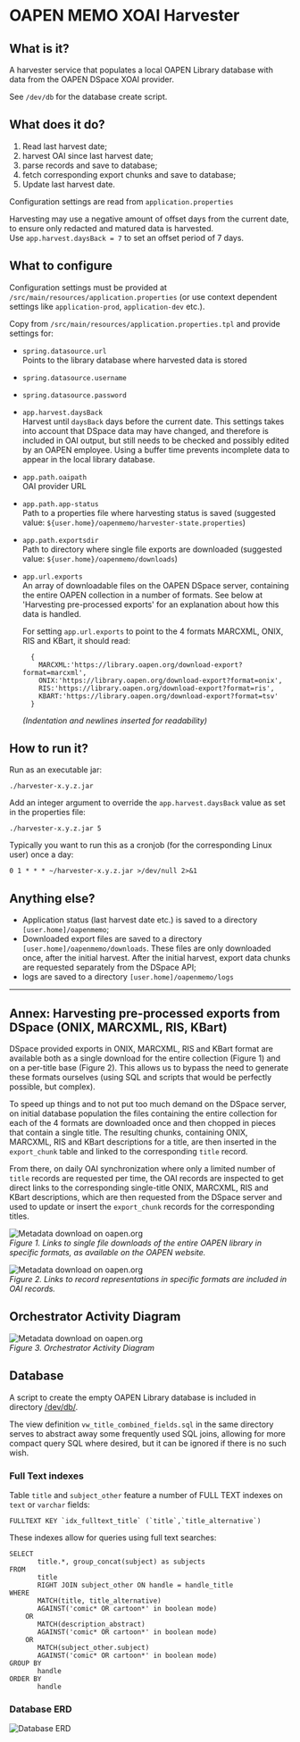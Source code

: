 # OAPEN MEMO XOAI Harvester

## What is it?

A harvester service that populates a local OAPEN Library database with data from the OAPEN DSpace XOAI provider.

See `/dev/db` for the database create script.

## What does it do?
 
1. Read last harvest date;
2. harvest OAI since last harvest date;
3. parse records and save to database;
4. fetch corresponding export chunks and save to database;
5. Update last harvest date.

Configuration settings are read from `application.properties`

Harvesting may use a negative amount of offset days from the current date, to ensure only redacted and matured data is harvested.  
Use `app.harvest.daysBack = 7` to set an offset period of 7 days.

## What to configure

Configuration settings must be provided at `/src/main/resources/application.properties` (or use context dependent settings like `application-prod`, `application-dev` etc.). 

Copy from `/src/main/resources/application.properties.tpl` and provide settings for:

* `spring.datasource.url`   
   Points to the library database where harvested data is stored
* `spring.datasource.username`   
* `spring.datasource.password`   
* `app.harvest.daysBack`   
   Harvest until `daysBack` days before the current date. This settings takes into account that DSpace data
   may have changed, and therefore is included in OAI output, but still needs to be checked and possibly edited by an OAPEN employee. 
   Using a buffer time  prevents incomplete data to appear in the local library database.
* `app.path.oaipath`   
   OAI provider URL 
* `app.path.app-status`   
   Path to a properties file where harvesting status is saved (suggested value: `${user.home}/oapenmemo/harvester-state.properties`) 
* `app.path.exportsdir`   
   Path to directory where single file exports are downloaded (suggested value: `${user.home}/oapenmemo/downloads`)
* `app.url.exports`   
   An array of downloadable files on the OAPEN DSpace server, containing the entire OAPEN collection in a number of formats. See below at 
   'Harvesting pre-processed exports' for an explanation about how this data is handled.   
    
   For setting `app.url.exports` to point to the 4 formats MARCXML, ONIX, RIS and KBart, it should read:

        {
          MARCXML:'https://library.oapen.org/download-export?format=marcxml',
          ONIX:'https://library.oapen.org/download-export?format=onix',
          RIS:'https://library.oapen.org/download-export?format=ris',
          KBART:'https://library.oapen.org/download-export?format=tsv'
        }
    
   *(Indentation and newlines inserted for readability)*    
    

## How to run it?

Run as an executable jar: 

	./harvester-x.y.z.jar

Add an integer argument to override the `app.harvest.daysBack` value as set in the properties file:

	./harvester-x.y.z.jar 5

Typically you want to run this as a cronjob (for the corresponding Linux user) once a day:

    0 1 * * * ~/harvester-x.y.z.jar >/dev/null 2>&1 


## Anything else?

- Application status (last harvest date etc.) is saved to a directory `[user.home]/oapenmemo`;
- Downloaded export files are saved to a directory `[user.home]/oapenmemo/downloads`. These files are only downloaded once, after the initial harvest. After the initial harvest, export data chunks are requested separately from the DSpace API;
- logs are saved to a directory `[user.home]/oapenmemo/logs`

---

## Annex: Harvesting pre-processed exports from DSpace (ONIX, MARCXML, RIS, KBart)

DSpace provided exports in ONIX, MARCXML, RIS and KBart format are available both as a single download for the entire collection (Figure 1) and on a per-title base (Figure 2). This allows us to bypass the need to generate these formats ourselves (using SQL and scripts that would be perfectly possible, but complex).

To speed up things and to not put too much demand on the DSpace server, on initial database population the files containing the entire collection for each of the 4 formats are downloaded once and then chopped in pieces that contain a single title. The resulting chunks, containing ONIX, MARCXML, RIS and KBart descriptions for a title, are then inserted in the `export_chunk` table and linked to the corresponding `title` record.

From there, on daily OAI synchronization where only a limited number of `title` records are requested per time, the OAI records are inspected to get direct links to the corresponding single-title ONIX, MARCXML, RIS and KBart descriptions, which are then requested from the DSpace server and used to update or insert the `export_chunk` records for the corresponding titles.


![Metadata download on oapen.org](./dev/img/metadata-download.png)    
*Figure 1. Links to single file downloads of the entire OAPEN library in specific formats, as available on the OAPEN website.*

![Metadata download on oapen.org](./dev/img/metadata-oai.png)    
*Figure 2. Links to record representations in specific formats are included in OAI records.*

## Orchestrator Activity Diagram

![Metadata download on oapen.org](./dev/img/orchestrator.jpg)    
*Figure 3. Orchestrator Activity Diagram*


## Database 

A script to create the empty OAPEN Library database is included in directory [/dev/db/](./dev/db/). 

The view definition `vw_title_combined_fields.sql` in the same directory serves to abstract away some frequently used SQL joins, allowing for more compact query SQL where desired, but it can be ignored if there is no such wish.

### Full Text indexes

Table `title` and `subject_other` feature a number of FULL TEXT indexes on `text` or `varchar` fields:

    FULLTEXT KEY `idx_fulltext_title` (`title`,`title_alternative`)

These indexes allow for queries using full text searches: 

    SELECT 
    	   title.*, group_concat(subject) as subjects 
    FROM 
    	   title 
    	   RIGHT JOIN subject_other ON handle = handle_title
    WHERE 
    	   MATCH(title, title_alternative) 
    	   AGAINST('comic* OR cartoon*' in boolean mode)
    	OR	
    	   MATCH(description_abstract) 
    	   AGAINST('comic* OR cartoon*' in boolean mode)
    	OR
    	   MATCH(subject_other.subject) 
    	   AGAINST('comic* OR cartoon*' in boolean mode) 
    GROUP BY
    	   handle	
    ORDER BY 
    	   handle
    

### Database ERD

![Database ERD](./dev/db/ERD-OAPEN-Library.jpg)


